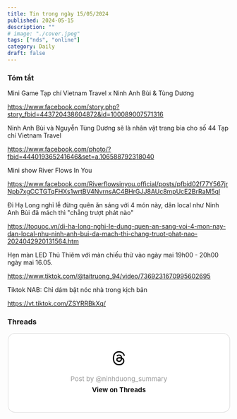 ```yaml
---
title: Tin trong ngày 15/05/2024
published: 2024-05-15
description: ""
# image: "./cover.jpeg"
tags: ["nds", "online"]
category: Daily
draft: false
---
```


### Tóm tắt


Mini Game Tạp chí Vietnam Travel x Ninh Anh Bùi & Tùng Dương

https://www.facebook.com/story.php?story_fbid=443720438604872&id=100089007571316

Ninh Anh Bùi và Nguyễn Tùng Dương sẽ là nhân vật trang bìa cho số 44 Tạp chí Vietnam Travel

https://www.facebook.com/photo/?fbid=444019365241646&set=a.106588792318040

Mini show River Flows In You

https://www.facebook.com/Riverflowsinyou.official/posts/pfbid02f77Y567jrNpb7xgCCTGTqFHXs1wrtBV4NvrnsAC4BHrGJJ8AUc8mpUcE2BrRaM5ql


Đi Hạ Long nghỉ lễ đừng quên ăn sáng với 4 món này, dân local như Ninh Anh Bùi đã mách thì "chẳng trượt phát nào"

https://toquoc.vn/di-ha-long-nghi-le-dung-quen-an-sang-voi-4-mon-nay-dan-local-nhu-ninh-anh-bui-da-mach-thi-chang-truot-phat-nao-2024042920131564.htm

Hẹn màn LED Thủ Thiêm với màn chiếu thử vào ngày mai 19h00 - 20h00 ngày mai 16.05.

https://www.tiktok.com/@taitruong_94/video/7369231670995602695

Tiktok NAB: Chỉ dám bật nóc nhà trong kịch bản 

https://vt.tiktok.com/ZSYRRBkXq/


### Threads 

<blockquote class="text-post-media" data-text-post-permalink="https://www.threads.net/@ninhduong_summary/post/C6_soEYB2Ac" data-text-post-version="0" id="ig-tp-C6_soEYB2Ac" style=" background:#FFF; border-width: 1px; border-style: solid; border-color: #00000026; border-radius: 16px; max-width:540px; margin: 1px; min-width:270px; padding:0; width:99.375%; width:-webkit-calc(100% - 2px); width:calc(100% - 2px);"> <a href="https://www.threads.net/@ninhduong_summary/post/C6_soEYB2Ac" style=" background:#FFFFFF; line-height:0; padding:0 0; text-align:center; text-decoration:none; width:100%; font-family: -apple-system, BlinkMacSystemFont, sans-serif;" target="_blank"> <div style=" padding: 40px; display: flex; flex-direction: column; align-items: center;"><div style=" display:block; height:32px; width:32px; padding-bottom:20px;"> <svg aria-label="Threads" height="32px" role="img" viewBox="0 0 192 192" width="32px" xmlns="http://www.w3.org/2000/svg"> <path d="M141.537 88.9883C140.71 88.5919 139.87 88.2104 139.019 87.8451C137.537 60.5382 122.616 44.905 97.5619 44.745C97.4484 44.7443 97.3355 44.7443 97.222 44.7443C82.2364 44.7443 69.7731 51.1409 62.102 62.7807L75.881 72.2328C81.6116 63.5383 90.6052 61.6848 97.2286 61.6848C97.3051 61.6848 97.3819 61.6848 97.4576 61.6855C105.707 61.7381 111.932 64.1366 115.961 68.814C118.893 72.2193 120.854 76.925 121.825 82.8638C114.511 81.6207 106.601 81.2385 98.145 81.7233C74.3247 83.0954 59.0111 96.9879 60.0396 116.292C60.5615 126.084 65.4397 134.508 73.775 140.011C80.8224 144.663 89.899 146.938 99.3323 146.423C111.79 145.74 121.563 140.987 128.381 132.296C133.559 125.696 136.834 117.143 138.28 106.366C144.217 109.949 148.617 114.664 151.047 120.332C155.179 129.967 155.42 145.8 142.501 158.708C131.182 170.016 117.576 174.908 97.0135 175.059C74.2042 174.89 56.9538 167.575 45.7381 153.317C35.2355 139.966 29.8077 120.682 29.6052 96C29.8077 71.3178 35.2355 52.0336 45.7381 38.6827C56.9538 24.4249 74.2039 17.11 97.0132 16.9405C119.988 17.1113 137.539 24.4614 149.184 38.788C154.894 45.8136 159.199 54.6488 162.037 64.9503L178.184 60.6422C174.744 47.9622 169.331 37.0357 161.965 27.974C147.036 9.60668 125.202 0.195148 97.0695 0H96.9569C68.8816 0.19447 47.2921 9.6418 32.7883 28.0793C19.8819 44.4864 13.2244 67.3157 13.0007 95.9325L13 96L13.0007 96.0675C13.2244 124.684 19.8819 147.514 32.7883 163.921C47.2921 182.358 68.8816 191.806 96.9569 192H97.0695C122.03 191.827 139.624 185.292 154.118 170.811C173.081 151.866 172.51 128.119 166.26 113.541C161.776 103.087 153.227 94.5962 141.537 88.9883ZM98.4405 129.507C88.0005 130.095 77.1544 125.409 76.6196 115.372C76.2232 107.93 81.9158 99.626 99.0812 98.6368C101.047 98.5234 102.976 98.468 104.871 98.468C111.106 98.468 116.939 99.0737 122.242 100.233C120.264 124.935 108.662 128.946 98.4405 129.507Z" /></svg></div> <div style=" font-size: 15px; line-height: 21px; color: #999999; font-weight: 400; padding-bottom: 4px; "> Post by @ninhduong_summary</div> <div style=" font-size: 15px; line-height: 21px; color: #000000; font-weight: 600; "> View on Threads</div></div></a></blockquote>
<script async src="https://www.threads.net/embed.js"></script>
